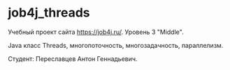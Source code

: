 # job4j_threads
Учебный проект сайта https://job4j.ru/. 
Уровень 3 "Middle". 

Java класс Threads, многопоточность, многозадачность, параллелизм. 

Студент: Переславцев Антон Геннадьевич.